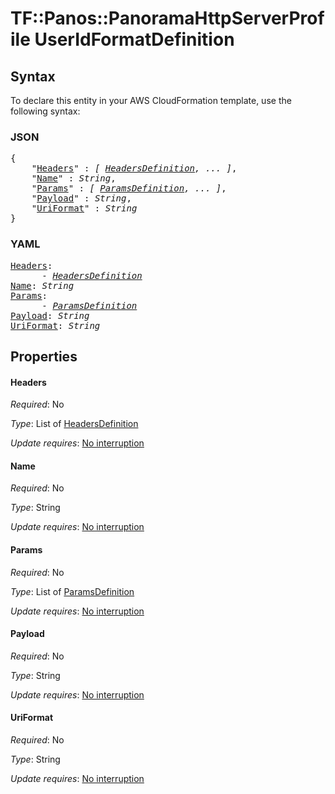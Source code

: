 # TF::Panos::PanoramaHttpServerProfile UserIdFormatDefinition

## Syntax

To declare this entity in your AWS CloudFormation template, use the following syntax:

### JSON

<pre>
{
    "<a href="#headers" title="Headers">Headers</a>" : <i>[ <a href="headersdefinition.md">HeadersDefinition</a>, ... ]</i>,
    "<a href="#name" title="Name">Name</a>" : <i>String</i>,
    "<a href="#params" title="Params">Params</a>" : <i>[ <a href="paramsdefinition.md">ParamsDefinition</a>, ... ]</i>,
    "<a href="#payload" title="Payload">Payload</a>" : <i>String</i>,
    "<a href="#uriformat" title="UriFormat">UriFormat</a>" : <i>String</i>
}
</pre>

### YAML

<pre>
<a href="#headers" title="Headers">Headers</a>: <i>
      - <a href="headersdefinition.md">HeadersDefinition</a></i>
<a href="#name" title="Name">Name</a>: <i>String</i>
<a href="#params" title="Params">Params</a>: <i>
      - <a href="paramsdefinition.md">ParamsDefinition</a></i>
<a href="#payload" title="Payload">Payload</a>: <i>String</i>
<a href="#uriformat" title="UriFormat">UriFormat</a>: <i>String</i>
</pre>

## Properties

#### Headers

_Required_: No

_Type_: List of <a href="headersdefinition.md">HeadersDefinition</a>

_Update requires_: [No interruption](https://docs.aws.amazon.com/AWSCloudFormation/latest/UserGuide/using-cfn-updating-stacks-update-behaviors.html#update-no-interrupt)

#### Name

_Required_: No

_Type_: String

_Update requires_: [No interruption](https://docs.aws.amazon.com/AWSCloudFormation/latest/UserGuide/using-cfn-updating-stacks-update-behaviors.html#update-no-interrupt)

#### Params

_Required_: No

_Type_: List of <a href="paramsdefinition.md">ParamsDefinition</a>

_Update requires_: [No interruption](https://docs.aws.amazon.com/AWSCloudFormation/latest/UserGuide/using-cfn-updating-stacks-update-behaviors.html#update-no-interrupt)

#### Payload

_Required_: No

_Type_: String

_Update requires_: [No interruption](https://docs.aws.amazon.com/AWSCloudFormation/latest/UserGuide/using-cfn-updating-stacks-update-behaviors.html#update-no-interrupt)

#### UriFormat

_Required_: No

_Type_: String

_Update requires_: [No interruption](https://docs.aws.amazon.com/AWSCloudFormation/latest/UserGuide/using-cfn-updating-stacks-update-behaviors.html#update-no-interrupt)

